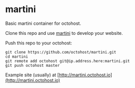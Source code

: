 martini
=======

Basic martini container for octohost.

Clone this repo and use [martini](https://github.com/codegangsta/martini) to develop your website.

Push this repo to your octohost:

```
git clone https://github.com/octohost/martini.git
cd martini
git remote add octohost git@ip.address.here:martini.git
git push octohost master
```

Example site \(usually\) at [http://martini.octohost.io](http://martini.octohost.io)
